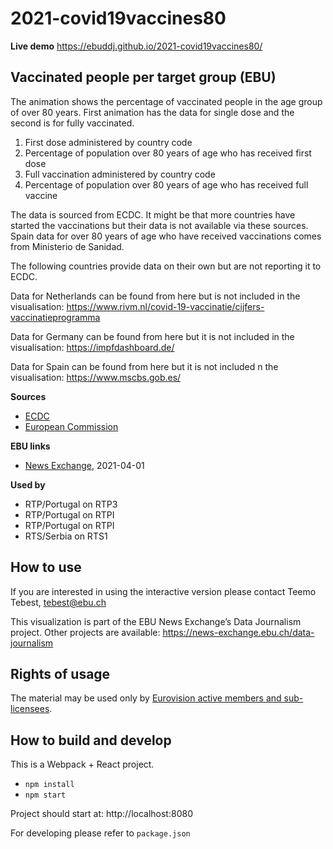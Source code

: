 # 2021-covid19vaccines80

**Live demo** https://ebuddj.github.io/2021-covid19vaccines80/

## Vaccinated people per target group (EBU)

The animation shows the percentage of vaccinated people in the age group of over 80 years. First animation has the data for single dose and the second is for fully vaccinated.

1) First dose administered by country code
2) Percentage of population over 80 years of age who has received first dose
3) Full vaccination administered by country code
4) Percentage of population over 80 years of age who has received full vaccine

The data is sourced from ECDC. It might be that more countries have started the vaccinations but their data is not available via these sources. Spain data for over 80 years of age who have received vaccinations comes from Ministerio de Sanidad.

The following countries provide data on their own but are not reporting it to ECDC.

Data for Netherlands can be found from here but is not included in the visualisation: https://www.rivm.nl/covid-19-vaccinatie/cijfers-vaccinatieprogramma

Data for Germany can be found from here but it is not included in the visualisation: https://impfdashboard.de/

Data for Spain can be found from here but it is not included n the visualisation: https://www.mscbs.gob.es/

**Sources**
* [ECDC](https://qap.ecdc.europa.eu/public/extensions/COVID-19/vaccine-tracker.html#target-group-tab)
* [European Commission](https://ec.europa.eu/commission/presscorner/detail/en/ip_21_143)

**EBU links**
* [News Exchange](https://news-exchange.ebu.ch/item_detail/2047dd76a3df1a680bb150c3ac32c505/2021_10006134), 2021-04-01

**Used by**
* RTP/Portugal on RTP3
* RTP/Portugal on RTPI
* RTP/Portugal on RTPI
* RTS/Serbia on RTS1

## How to use

If you are interested in using the interactive version please contact Teemo Tebest, tebest@ebu.ch

This visualization is part of the EBU News Exchange’s Data Journalism project. Other projects are available: https://news-exchange.ebu.ch/data-journalism

## Rights of usage

The material may be used only by [Eurovision active members and sub-licensees](https://www.ebu.ch/eurovision-news/members-and-sublicensees).

## How to build and develop

This is a Webpack + React project.

* `npm install`
* `npm start`

Project should start at: http://localhost:8080

For developing please refer to `package.json`